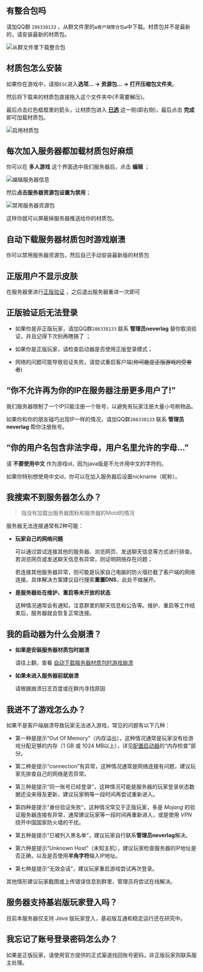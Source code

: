 ## 有整合包吗

请加QQ群 `286338133`  ，从群文件里的`✿客户端整合包✿`中下载。材质包并不是最新的，请安装最新的材质包。

![从群文件里下载整合包](pics/zhenghebao.png)

## 材质包怎么安装

如果你在游戏中，请按`ESC`进入**选项... → 资源包... → 打开压缩包文件夹**。

然后将下载来的材质包直接拖入这个文件夹中(不需要解压)。

最后点击红色框框里的箭头，让材质包进入 <u>**已选**</u> 这一侧(即右侧)，最后点击 **完成** 即可加载材质包。

![启用材质包](pics/packchoose.png)

## 每次加入服务器都加载材质包好麻烦

你可以在 **多人游戏** 这个界面选中我们服务器后，点击 **编辑** ；

![编辑服务器信息](pics/nopack.png)

然后**点击服务器资源包设置为禁用**；

![禁用服务器资源包](pics/nopack-2.png)

这样你就可以屏蔽掉服务器推送给你的材质包。

## 自动下载服务器材质包时游戏崩溃

你可以禁用服务器资源包，然后自己手动安装最新版的材质包

## 正版用户不显示皮肤

在服务器里进行[正版验证](firstjoin?id=正版验证) ，之后退出服务器重进一次即可

## 正版验证后无法登录

+ 如果你是非正版玩家，请加QQ群`286338133` 联系 **管理员neverlag** 替你取消验证，并且记得下次别再瞎搞了 ；

+ 如果你是正版玩家，请检查启动器是否使用正版登录模式；

+ 网络的问题可能导致验证失败，请尝试重启客户端(~~你可能是正版游戏的受害者~~)

## “你不允许再为你的IP在服务器注册更多用户了!”

我们服务器限制了一个IP只能注册一个账号，以避免有玩家注册大量小号刷物品。

如果你和你的朋友碰巧出现IP一样的情况，请加QQ群`286338133` 联系 **管理员neverlag** 帮你注册账号。

## “你的用户名包含非法字母，用户名里允许的字母...”

请 **不要使用中文** 作为游戏id，因为java版是不允许用中文的字符的。

如果你特别想使用中文id，你可以在加入服务器后设置nickname（昵称）。

## 我搜索不到服务器怎么办？

> 指没有加载出服务器图标和服务器的Motd的情况

服务器无法连接通常有2种可能：

+ **玩家自己的网络问题**
    
    可以通过尝试连接其他的服务器、浏览网页、发送聊天信息等方式进行排查。若浏览网页或发送聊天信息有异常，则证明网络存在问题；
    
    若连接其他服务器异常，则可能是玩家自己电脑的防火墙拦截了客户端的网络连接。具体解决方案建议自行搜索**重置DNS**，此处不做展开。

+ **是服务器处在维护、重启等未开放的状态**
    
    这种情况通常会有通知，注意群里的聊天信息和公告等。维护、重启等工作结束后，服务器就会恢复正常连接。

## 我的启动器为什么会崩溃？

+ **如果是安装服务器材质包时崩溃**

    请往上翻，查看 [自动下载服务器材质包时游戏崩溃](joinproblem?id=自动下载服务器材质包时游戏崩溃)

+ **如果未进入服务器前就崩溃**

    请根据崩溃日志百度或在群内寻找原因

## 我进不了游戏怎么办？

如果不是客户端崩溃导致玩家无法进入游戏，常见的问题有以下几种：

* 第一种是提示“Out Of Memory”（内存溢出），这种情况通常是玩家没有给游戏分配足够的内存（1 GB 或 1024 MB以上），详见[配置启动器](./greenhand?id=配置启动器)的“内存检查”部分。

* 第二种是提示“connection”有异常，这种情况通常是网络连接有问题，建议玩家先排查自己的网络是否异常。

* 第三种是提示“同一账号已经登录”，这种情况可能是服务器的玩家登录状态数据还没来得及更新，建议玩家稍等一段时间再尝试重新进入。

* 第四种是提示“身份验证失败”，这种情况常见于正版玩家，多是 *Mojang* 的验证服务器连接有异常，通常建议玩家等一段时间再重新进入，或是使用 *VPN* 绕开中国国家防火墙的干扰。

* 第五种是提示“已被列入黑名单”，建议玩家自行联系**管理员neverlag**解决。

* 第六种是提示“Unknown Host”（未知主机），建议玩家检查服务器的IP地址是否正确，以及是否使用**半角字符**输入IP地址。

* 第七种是提示“无效会话”，建议玩家重启游戏尝试再次登录。

其他情形建议玩家截图或上传错误信息到群里，管理员将尝试在线解决。

## 服务器支持基岩版玩家登入吗？

目前本服务器仅支持 *Java* 版玩家登入，基岩版互通和稳定运行还在研究中。

## 我忘记了账号登录密码怎么办？

如果是正版玩家，请使用官方提供的正式渠道找回账号密码，非正版玩家则联系服主处理。

